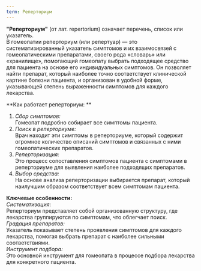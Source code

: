 ```yaml
---
term: Реперториум
---
```

**"Реперториум"** (от лат. repertorium) означает перечень, список или указатель.<br>
В гомеопатии реперториум (или репертуар) — это систематизированный указатель симптомов и их взаимосвязей с гомеопатическими препаратами, 
своего рода «словарь» или «хранилище», помогающий гомеопату выбрать подходящее средство для пациента на основе его индивидуальных симптомов. 
Он позволяет найти препарат, который наиболее точно соответствует клинической картине болезни пациента, и организован в удобной форме, указывающей степень выраженности симптомов для каждого лекарства.<br> 

**Как работает реперториум: **<br>
1. *Сбор симптомов:*<br>
Гомеопат подробно собирает все симптомы пациента.<br>
2. *Поиск в реперториуме:*<br>
Врач находит эти симптомы в реперториуме, который содержит огромное количество описаний симптомов и связанных с ними гомеопатических препаратов.<br>
3. *Реперторизация:*<br>
Это процесс сопоставления симптомов пациента с симптомами в реперториуме для выявления наиболее подходящих препаратов.<br>
4. *Выбор средства:*<br>
На основе анализа реперторизации выбирается препарат, который наилучшим образом соответствует всем симптомам пациента.<br>

**Ключевые особенности:**<br>
*Систематизация:*<br>
Реперториум представляет собой организованную структуру, где лекарства группируются по симптомам, что облегчает поиск.<br> 
*Градация препаратов:*<br>
Указатель показывает степень проявления симптомов для каждого лекарства, помогая выбрать препарат с наиболее сильными соответствиями.<br> 
*Инструмент подбора:*<br>
Это основной инструмент для гомеопата в процессе подбора лекарства для конкретного пациента. 
